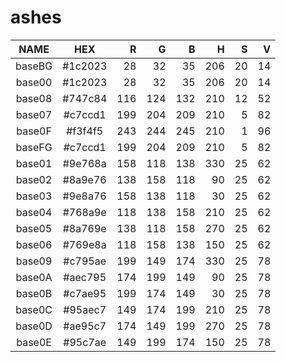# ashes

|  NAME  |   HEX   |  R  |  G  |  B  |  H  |  S  |  V  |
|:------:|:-------:|----:|----:|----:|----:|----:|----:|
| baseBG | #1c2023 |  28 |  32 |  35 | 206 |  20 |  14 |
| base00 | #1c2023 |  28 |  32 |  35 | 206 |  20 |  14 |
| base08 | #747c84 | 116 | 124 | 132 | 210 |  12 |  52 |
| base07 | #c7ccd1 | 199 | 204 | 209 | 210 |   5 |  82 |
| base0F | #f3f4f5 | 243 | 244 | 245 | 210 |   1 |  96 |
| baseFG | #c7ccd1 | 199 | 204 | 209 | 210 |   5 |  82 |
| base01 | #9e768a | 158 | 118 | 138 | 330 |  25 |  62 |
| base02 | #8a9e76 | 138 | 158 | 118 |  90 |  25 |  62 |
| base03 | #9e8a76 | 158 | 138 | 118 |  30 |  25 |  62 |
| base04 | #768a9e | 118 | 138 | 158 | 210 |  25 |  62 |
| base05 | #8a769e | 138 | 118 | 158 | 270 |  25 |  62 |
| base06 | #769e8a | 118 | 158 | 138 | 150 |  25 |  62 |
| base09 | #c795ae | 199 | 149 | 174 | 330 |  25 |  78 |
| base0A | #aec795 | 174 | 199 | 149 |  90 |  25 |  78 |
| base0B | #c7ae95 | 199 | 174 | 149 |  30 |  25 |  78 |
| base0C | #95aec7 | 149 | 174 | 199 | 210 |  25 |  78 |
| base0D | #ae95c7 | 174 | 149 | 199 | 270 |  25 |  78 |
| base0E | #95c7ae | 149 | 199 | 174 | 150 |  25 |  78 |
